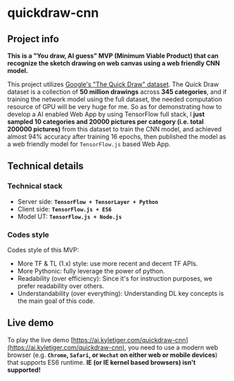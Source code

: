 # quickdraw-cnn

## Project info

**This is a "You draw, AI guess" MVP (Minimum Viable Product) that can recognize the sketch drawing on web canvas using a web friendly CNN model.**

This project utilizes [Google's "The Quick Draw" dataset](https://github.com/googlecreativelab/quickdraw-dataset). The Quick Draw dataset is a collection of **50 million drawings** across **345 categories**, and if training the network model using the full dataset, the needed computation resource of GPU will be very huge for me. So as for demonstrating how to develop a AI enabled Web App by using TensorFlow full stack, I **just sampled 10 categories and 20000 pictures per category (i.e. total 200000 pictures)** from this dataset to train the CNN model, and achieved almost 94% accuracy after training 16 epochs, then published the model as a web friendly model for ```TensorFlow.js``` based Web App.


## Technical details

### Technical stack
- Server side: **```TensorFlow + TensorLayer + Python```**
- Client side: **```TensorFlow.js + ES6```**
- Model UT: **```TensorFlow.js + Node.js```**


### Codes style

Codes style of this MVP:
- More TF & TL (1.x) style: use more recent and decent TF APIs.
- More Pythonic: fully leverage the power of python.
- Readability (over efficiency): Since it's for instruction purposes, we prefer readability over others.
- Understandability (over everything): Understanding DL key concepts is the main goal of this code.


## Live demo

To play the live demo [https://ai.kyletiger.com/quickdraw-cnn](https://ai.kyletiger.com/quickdraw-cnn), you need to use a modern web browser (e.g. **```Chrome```, ```Safari```, or ```Wechat``` on either web or mobile devices**) that supports ES6 runtime. **IE (or IE kernel based browsers) isn't supported!**
